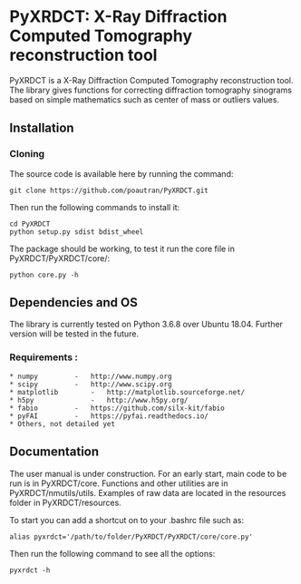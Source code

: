 # PyXRDCT: X-Ray Diffraction Computed Tomography reconstruction tool

PyXRDCT is a X-Ray Diffraction Computed Tomography reconstruction tool.
The library gives functions for correcting diffraction tomography sinograms based on simple mathematics such as center of mass or outliers values.

## Installation

### Cloning

The source code is available here by running the command:

	git clone https://github.com/poautran/PyXRDCT.git

Then run the following commands to install it:

	cd PyXRDCT
	python setup.py sdist bdist_wheel

The package should be working, to test it run the core file in PyXRDCT/PyXRDCT/core/:

	python core.py -h

## Dependencies and OS

The library is currently tested on Python 3.6.8 over Ubuntu 18.04. Further version will be tested in the future.

### Requirements :

	* numpy 		- 	http://www.numpy.org
	* scipy 		- 	http://www.scipy.org
	* matplotlib 		- 	http://matplotlib.sourceforge.net/
	* h5py	    		-  	http://www.h5py.org/
	* fabio			-	https://github.com/silx-kit/fabio
	* pyFAI			-	https://pyfai.readthedocs.io/
	* Others, not detailed yet

## Documentation

The user manual is under construction. For an early start, main code to be run is in PyXRDCT/core. Functions and other utilities are in PyXRDCT/nmutils/utils. Examples of raw data are located in the resources folder in PyXRDCT/resources.

To start you can add a shortcut on to your .bashrc file such as:

	alias pyxrdct='/path/to/folder/PyXRDCT/PyXRDCT/core/core.py'

Then run the following command to see all the options:

	pyxrdct -h



